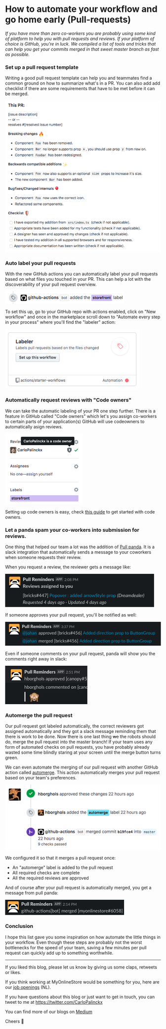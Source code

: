 # How to automate your workflow and go home early (Pull-requests)

_If you have more than zero co-workers you are probably using some kind of platform to help you with pull requests and reviews. If your platform of choice is GitHub, you're in luck. We compiled a list of tools and tricks that can help you get your commits merged in that sweet master branch as fast as possible._

### Set up a pull request template

Writing a good pull request template can help you and teammates find a common ground on how to summarize what's in a PR. You can also add add checklist if there are some requirements that have to be met before it can be merged.

![Alt screenshot of example template](https://raw.githubusercontent.com/MyOnlineStore/blogs/how-to-go-home-early/public/pr-template.png)

### Auto label your pull requests

With the new GitHub actions you can automatically label your pull requests based on what files you touched in your PR. This can help a lot with the discoverability of your pull request overview.

![Alt screenshot of GitHub action on timeline](https://raw.githubusercontent.com/MyOnlineStore/blogs/how-to-go-home-early/public/labeler-timeline.png)

To set this up, go to your GitHub repo with actions enabled, click on "New workflow" and once in the marketplace scroll down to "Automate every step in your process" where you'll find the "labeler" action:

![Alt screenshot of GitHub action in marketplace](https://raw.githubusercontent.com/MyOnlineStore/blogs/how-to-go-home-early/public/labeler-marketplace.png)

### Automatically request reviews with "Code owners" 

We can take the automatic labeling of your PR one step further. There is a feature in GitHub called "Code owners" which let's you assign co-workers to certain parts of your application(s) GitHub will use codeowners to automatically asign reviews.

![Alt screenshot of reviewers being assigned](https://raw.githubusercontent.com/MyOnlineStore/blogs/how-to-go-home-early/public/codeowners.png)

Setting up code owners is easy, check [this guide](https://help.github.com/en/github/creating-cloning-and-archiving-repositories/about-code-owners) to get started with code owners.

### Let a panda spam your co-workers into submission for reviews.

One thing that helped our team a lot was the addition of [Pull panda](https://pullreminders.com/). It is a slack integration that automatically sends a message to your coworkers when someone requests their review. 

When you request a review, the reviewer gets a message like:

![Alt screenshot of pull panda request message](https://raw.githubusercontent.com/MyOnlineStore/blogs/how-to-go-home-early/public/panda-assigned.png)

If someone approves your pull request, you'll be notified as well:

![Alt screenshot of pull panda request message](https://raw.githubusercontent.com/MyOnlineStore/blogs/how-to-go-home-early/public/panda-approved.png)

Even if someone comments on your pull request, panda will show you the comments right away in slack:

![Alt screenshot of pull panda request message](https://raw.githubusercontent.com/MyOnlineStore/blogs/how-to-go-home-early/public/panda-comments.png)

### Automerge the pull request

Our pull request got labeled automatically, the correct reviewers got assigned automatically and they got a slack message reminding them that there is work to be done. Now there is one last thing ~~we~~ the robots should do, merge the pull request into the master branch! If your team uses any form of automated checks on pull requests, you have probably already wasted some time blindly staring at your screen until the merge button turns green.

We can even automate the merging of our pull request with another GitHub action called [automerge](https://github.com/pascalgn/automerge-action). This action automatically merges your pull request based on your team's preferences.

![Alt screenshot of GitHub merging the pull request](https://raw.githubusercontent.com/MyOnlineStore/blogs/how-to-go-home-early/public/automerge.png)

We configured it so that it merges a pull request once:
- An "automerge" label is added to the pull request
- All required checks are complete
- All the required reviews are approved

And of course after your pull request is automatically merged, you get a message from pull panda:

![Alt screenshot of pull panda automerge message](https://raw.githubusercontent.com/MyOnlineStore/blogs/how-to-go-home-early/public/panda-automerge.png)

### Conclusion

I hope this list gave you some inspiration on how automate the little things in your workflow. Even though these steps are probably not the worst bottlenecks for the speed of your team, saving a few minutes per pull request can quickly add up to something worthwhile.

---
If you liked this blog, please let us know by giving us some claps, retweets or likes.

If you think working at MyOnlineStore would be something for you, here are our [job openings](https://www.mijnwebwinkel.nl/vacatures) (NL).

If you have questions about this blog or just want to get in touch, you can tweet to me at https://twitter.com/CarloPalinckx

You can find more of our blogs on [Medium](https://medium.com/myonlinestore) 

Cheers 👋 
